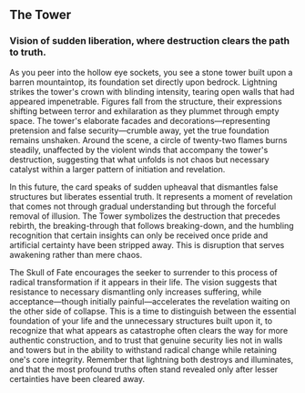 ## The Tower
### Vision of sudden liberation, where destruction clears the path to truth.

As you peer into the hollow eye sockets, you see a stone tower built upon a barren mountaintop, its foundation set directly upon bedrock. Lightning strikes the tower's crown with blinding intensity, tearing open walls that had appeared impenetrable. Figures fall from the structure, their expressions shifting between terror and exhilaration as they plummet through empty space. The tower's elaborate facades and decorations—representing pretension and false security—crumble away, yet the true foundation remains unshaken. Around the scene, a circle of twenty-two flames burns steadily, unaffected by the violent winds that accompany the tower's destruction, suggesting that what unfolds is not chaos but necessary catalyst within a larger pattern of initiation and revelation.

In this future, the card speaks of sudden upheaval that dismantles false structures but liberates essential truth. It represents a moment of revelation that comes not through gradual understanding but through the forceful removal of illusion. The Tower symbolizes the destruction that precedes rebirth, the breaking-through that follows breaking-down, and the humbling recognition that certain insights can only be received once pride and artificial certainty have been stripped away. This is disruption that serves awakening rather than mere chaos.

The Skull of Fate encourages the seeker to surrender to this process of radical transformation if it appears in their life. The vision suggests that resistance to necessary dismantling only increases suffering, while acceptance—though initially painful—accelerates the revelation waiting on the other side of collapse. This is a time to distinguish between the essential foundation of your life and the unnecessary structures built upon it, to recognize that what appears as catastrophe often clears the way for more authentic construction, and to trust that genuine security lies not in walls and towers but in the ability to withstand radical change while retaining one's core integrity. Remember that lightning both destroys and illuminates, and that the most profound truths often stand revealed only after lesser certainties have been cleared away.
